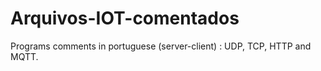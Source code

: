 # Arquivos-IOT-comentados
Programs comments in portuguese (server-client) : UDP, TCP, HTTP and MQTT.

